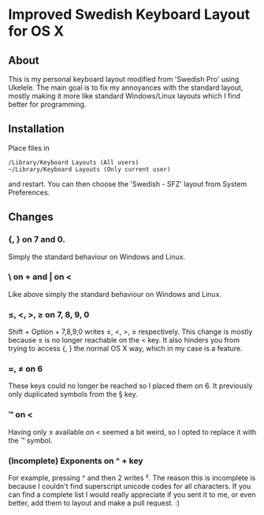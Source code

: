 # Improved Swedish Keyboard Layout for OS X

## About

This is my personal keyboard layout modified from 'Swedish Pro' using Ukelele. The main goal is to fix my annoyances with the standard layout, mostly making it more like standard Windows/Linux layouts which I find better for programming.

## Installation

Place files in

	/Library/Keyboard Layouts (All users)
	~/Library/Keyboard Layouts (Only current user)
	
and restart. You can then choose the 'Swedish - SFZ' layout from System Preferences.

## Changes

### {, } on 7 and 0.

Simply the standard behaviour on Windows and Linux.

### \ on + and | on <

Like above simply the standard behaviour on Windows and Linux.

### ≤, <, >, ≥ on 7, 8, 9, 0

Shift + Option + 7,8,9,0 writes ≤, <, >, ≥ respectively. This change is mostly because ≤ is no longer reachable on the < key. It also hinders you from trying to access {, } the normal OS X way, which in my case is a feature.

### ≈, ≠ on 6

These keys could no longer be reached so I placed them on 6. It previously only duplicated symbols from the § key.

### ™ on <

Having only ≤ available on < seemed a bit weird, so I opted to replace it with the ™ symbol.

### (Incomplete) Exponents on ^ + key

For example, pressing ^ and then 2 writes ². The reason this is incomplete is because I couldn't find superscript unicode codes for all characters. If you can find a complete list I would really appreciate if you sent it to me, or even better, add them to layout and make a pull request. :)
